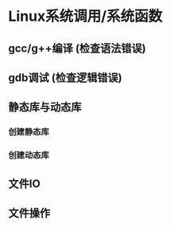 # Linux系统调用/系统函数

## gcc/g++编译 (检查语法错误)

## gdb调试 (检查逻辑错误)

## 静态库与动态库

### 创建静态库

### 创建动态库

## 文件IO

## 文件操作
